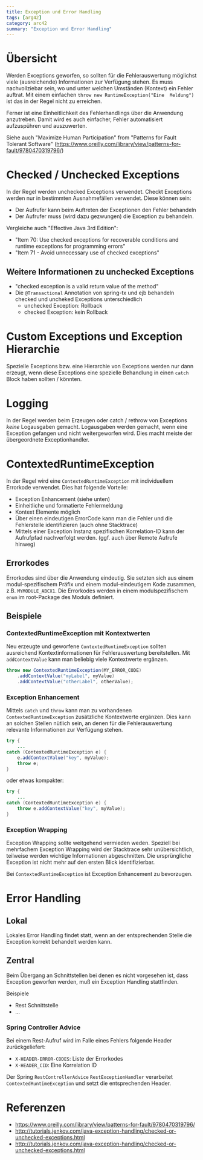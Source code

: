 ```yaml
---
title: Exception und Error Handling
tags: [arg42]
category: arc42
summary: "Exception und Error Handling"
---
```



# Übersicht

Werden Exceptions geworfen, so sollten für die Fehlerauswertung möglichst viele (ausreichende) Informationen zur Verfügung stehen. 
Es muss nachvollziebar sein, wo und unter welchen Umständen (Kontext) ein Fehler auftrat. Mit einem einfachen `throw new RuntimeException("Eine 
Meldung")` ist das in der Regel nicht zu erreichen.

Ferner ist eine Einheitlichkeit des Fehlerhandlings über die Anwendung anzutreben. Damit wird es auch einfacher, Fehler automatisiert 
aufzuspühren und auszuwerten. 

Siehe auch  "Maximize Human Participation" from "Patterns for Fault Tolerant Software" (<https://www.oreilly.com/library/view/patterns-for-fault/9780470319796/>)

# Checked  / Unchecked Exceptions

In der Regel werden unchecked Exceptions verwendet. Checkt Exceptions werden nur in bestimmten Ausnahmefällen verwendet. Diese 
können sein:

* Der Aufrufer kann beim Auftreten der Exceptionen den Fehler behandeln
* Der Aufrufer muss (wird dazu gezwungen) die Exception zu behandeln.  

Vergleiche auch "Effective Java 3rd Edition":
* "Item 70: Use checked exceptions for recoverable conditions and runtime exceptions for programming errors"
* "Item 71 - Avoid unnecessary use of checked exceptions"

##  Weitere Informationen zu unchecked Exceptions

* "checked exception is a valid return value of the method"
*  Die `@Transactional` Annotation von spring-tx und ejb behandeln checked und uncheked Exceptions unterschiedlich
    * unchecked Exception: Rollback
    * checked Exception: kein Rollback 

# Custom Exceptions und Exception Hierarchie

Spezielle Exceptions bzw. eine Hierarchie von Exceptions werden nur dann erzeugt, wenn diese Exceptions eine spezielle Behandlung 
in einen `catch` Block haben sollten / könnten.

# Logging
In der Regel werden beim Erzeugen oder catch / rethrow von Exceptions *keine* Logausgaben gemacht. Logausgaben werden gemacht, 
wenn eine Exception gefangen und nicht weitergeworfen wird. Dies macht meiste der übergeordnete Exceptionhandler.


# ContextedRuntimeException
In der Regel wird eine `ContextedRuntimeException` mit individuellem Errorkode verwendet. Dies hat folgende Vorteile:

* Exception Enhancement (siehe unten)
* Einheitliche und formatierte Fehlermeldung
* Kontext Elemente möglich
* Über einen eindeutigen ErrorCode kann man die Fehler und die Fehlerstelle identifizieren (auch ohne Stacktrace)
* Mittels einer Exception Instanz spezifischen Korrelation-ID kann der Aufrufpfad nachverfolgt werden. (ggf. auch über Remote 
  Aufrufe hinweg)    

## Errorkodes

Errorkodes sind über die Anwendung eindeutig. Sie setzten sich aus einem modul-spezifischem Präfix und einem modul-eindeutigem 
Kode zusammen, z.B. `MYMODULE_ABCX1`. Die Errorkodes werden in einem modulspezifischem `enum` im root-Package des Moduls definiert.


## Beispiele

### ContextedRuntimeException mit Kontextwerten
Neu erzeugte und geworfene `ContextedRuntimeException` sollten ausreichend Kontextinformationen für Fehlerauswertung bereitstellen. Mit 
`addContextValue` kann man beliebig viele Kontextwerte ergänzen.

~~~java
throw new ContextedRuntimeException(MY_ERROR_CODE)
    .addContextValue("myLabel", myValue)
    .addContextValue("otherLabel", otherValue);
~~~

### Exception Enhancement
Mittels `catch` und `throw` kann man zu vorhandenen `ContextedRuntimeException` zusätzliche Kontextwerte ergänzen. Dies 
kann an solchen Stellen nütlich sein, an denen für die Fehlerauswertung relevante Informationen zur Verfügung stehen. 

~~~java
try {
    ...
catch (ContextedRuntimeException e) {
    e.addContextValue("key", myValue);
    throw e;
}
~~~

oder etwas kompakter:

~~~java
try {
    ...
catch (ContextedRuntimeException e) {
    throw e.addContextValue("key", myValue);
}
~~~

### Exception Wrapping
Exception Wrapping sollte weitgehend vermieden weden. Speziell bei mehrfachem Exception Wrapping wird der Stacktrace sehr 
unübersichtlich, teilweise werden wichtige Informationen abgeschnitten. Die ursprüngliche Exception ist nicht mehr auf den ersten 
Blick identifizierbar.

Bei `ContextedRuntimeException` ist Exception Enhancement zu bevorzugen.

# Error Handling

## Lokal
Lokales Error Handling findet statt, wenn an der entsprechenden Stelle die Exception korrekt behandelt werden kann.

## Zentral

Beim Übergang an Schnittstellen bei denen es nicht vorgesehen ist, dass Exception geworfen werden, muß ein Exception Handling 
stattfinden.

Beispiele

* Rest Schnittstelle
* ...

### Spring Controller Advice  
Bei einem Rest-Aufruf wird im Falle eines Fehlers folgende Header zurückgeliefert:

* `X-HEADER-ERROR-CODES`: Liste der Errorkodes
* `X-HEADER_CID`: Eine Korrelation ID
  
Der Spring `RestControllerAdvice`  `RestExceptionHandler` verarbeitet `ContextedRuntimeException` und setzt die entsprechenden 
Header.


# Referenzen

* <https://www.oreilly.com/library/view/patterns-for-fault/9780470319796/>
* <http://tutorials.jenkov.com/java-exception-handling/checked-or-unchecked-exceptions.html>
* <http://tutorials.jenkov.com/java-exception-handling/checked-or-unchecked-exceptions.html>